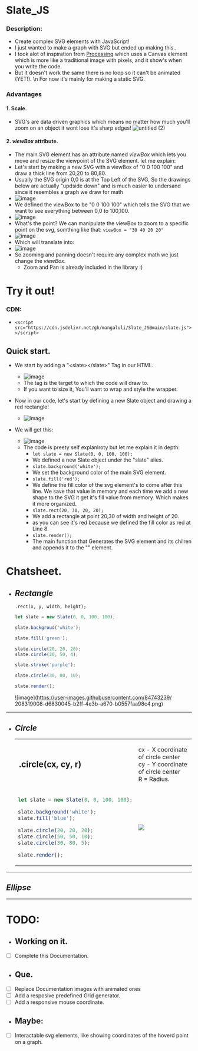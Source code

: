 # Slate_JS

### Description:
- Create complex SVG elements with JavaScript!
- I just wanted to make a graph with SVG but ended up making this..
- I took alot of inspiration from [Processing](https://processing.org/) which uses a Canvas element which is more like a traditional image with pixels, and it show's when you write the code.
- But it doesn't work the same there is no loop so it can't be animated (YET!). \n For now it's mainly for making a static SVG.

### Advantages
#### 1. Scale.
  - SVG's are data driven graphics which means no matter how much you'll zoom on an object it wont lose it's sharp edges!
  ![untitled (2)](https://user-images.githubusercontent.com/84743239/208305657-6193148a-abba-48a8-bcfd-9a51f4cb36ee.jpg)

#### 2. *viewBox* attribute.
  -  The main SVG element has an attribute named *viewBox* which lets you move and resize the viewpoint of the SVG element. let me explain:
  - Let's start by making a new SVG with a viewBox of "0 0 100 100" and draw a thick line from 20,20 to 80,80.
  - Usually the SVG origin 0,0 is at the Top Left of the SVG, So the drawings below are actually "updside down" and is much easier to undersand since it resembles a graph we draw for math
  - ![image](https://user-images.githubusercontent.com/84743239/208307971-10a028f1-5d01-4a46-ada5-e8b2f69a0b5d.png)
  - We defined the viewBox to be "0 0 100 100" which tells the SVG that we want to see everything between 0,0 to 100,100.
  - ![image](https://user-images.githubusercontent.com/84743239/208307874-517cfa8c-a490-4f1a-bad4-d10d7e5fc81c.png)
  - What's the point?
    We can manipulate the viewBox to zoom to a specific point on the svg, somthing like that:
    `viewBox = "30 40 20 20"`
  - ![image](https://user-images.githubusercontent.com/84743239/208309322-987ce729-45d4-4e8b-8754-591d07e98451.png)
  - Which will translate into:
  - ![image](https://user-images.githubusercontent.com/84743239/208309435-9a1b0be6-d64e-424a-988a-201221a09f98.png)
  - So zooming and panning doesn't require any complex math we just change the *viewBox*.
    - Zoom and Pan is already included in the library :)


# Try it out!
### CDN:
- `<script src="https://cdn.jsdelivr.net/gh/mangaluli/Slate_JS@main/slate.js"></script>`

## Quick start.
- We start by adding a "\<slate>\</slate>" Tag in our HTML.
  - ![image](https://user-images.githubusercontent.com/84743239/208310770-81647031-7f1d-4c8c-ab36-951d2e49e20f.png)
  - The <slate> tag is the target to which the code will draw to.
  - If you want to size it, You'll want to wrap <slate> and style the wrapper.
  
- Now in our code, let's start by defining a new Slate object and drawing a red rectangle!
  - ![image](https://user-images.githubusercontent.com/84743239/208311100-451d176a-ad63-4622-9b1b-9590ea473f3d.png)
- We will get this:
  - ![image](https://user-images.githubusercontent.com/84743239/208311692-5b2bd030-2087-4ce2-bd21-ce6a51c478f2.png)
  - The code is preety self explaniroty but let me explain it in depth:
    - `let slate = new Slate(0, 0, 100, 100);`
    - We defined a new Slate object under the "slate" alies.
    - `slate.background('white');`
    - We set the background color of the main SVG element.
    - `slate.fill('red');`
    - We define the fill color of the svg element's to come after this line. We save that value in memory and each time we add a new shape to the SVG it get it's fill value from memory. Which makes it more organized.
    - `slate.rect(20, 30, 20, 20);`
    - We add a rectangle at point 20,30 of width and height of 20.
    - as you can see it's red because we defined the fill color as red at Line 8.
    - `slate.render();`
    - The main function that Generates the SVG element and its chilren and appends it to the "<slate>" element.
  
# Chatsheet.
- ## *Rectangle*
  `.rect(x, y, width, height);`
  ```javascript
  let slate = new Slate(0, 0, 100, 100);

  slate.backgroud('white');

  slate.fill('green');

  slate.circle(20, 20, 20);
  slate.circle(20, 50, 4);

  slate.stroke('purple');

  slate.circle(30, 80, 10);

  slate.render();
  ```
  ![image](https://user-images.githubusercontent.com/84743239/  208319008-d6830045-b2ff-4e3b-a670-b0557faa98c4.png)
---
- ## *Circle*
  <table>
    <tr>
      <td style="font-weight: bold; font-size:1.4rem;">
          .circle(cx, cy, r)
      </td>
      <td> 
        <p>
          cx - X coordinate of circle center <br> 
          cy - Y coordinate of circle center <br> 
          R = Radius.
        </p> 
      </td>
      </tr>
    <tr>
  <td>

    ```javascript
    let slate = new Slate(0, 0, 100, 100);
    
    slate.background('white');
    slate.fill('blue');
    
    slate.circle(20, 20, 20);
    slate.circle(50, 50, 10);
    slate.circle(30, 80, 5);
    
    slate.render();
    ```
  </td>
    <td>
      <img src="https://user-images.githubusercontent.com/84743239/208547915-bea159ff-9e2e-4e93-a6c8-f4e22e4a78e0.png">
    </td>
  </tr>
  </table>


---
## *Ellipse*
  
---
# TODO: 
+  ## Working on it.
- [ ] Complete this Documentation.

+ ## Que.
- [ ]  Replace Documentation images with animated ones
- [ ]  Add a resposive predefined Grid generator.
- [ ]  Add a responsive mouse coordinate.
+ ## Maybe:
- [ ]  Interactable svg elements, like showing coordinates of the hoverd point on a graph.
